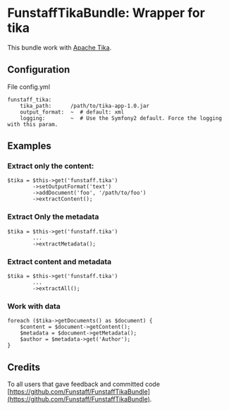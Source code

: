 FunstaffTikaBundle: Wrapper for tika
====================================

This bundle work with [Apache Tika](http://tika.apache.org/).


Configuration
-------------
File config.yml

    funstaff_tika:
        tika_path:      /path/to/tika-app-1.0.jar
        output_format:  ~  # default: xml
        logging:        ~  # Use the Symfony2 default. Force the logging with this param.


Examples
--------

### Extract only the content:
    $tika = $this->get('funstaff.tika')
            ->setOutputFormat('text')
            ->addDocument('foo', '/path/to/foo')
            ->extractContent();

### Extract Only the metadata
    $tika = $this->get('funstaff.tika')
            ...
            ->extractMetadata();

### Extract content and metadata
    $tika = $this->get('funstaff.tika')
            ...
            ->extractAll();

### Work with data
    foreach ($tika->getDocuments() as $document) {
        $content = $document->getContent();
        $metadata = $document->getMetadata();
        $author = $metadata->get('Author');
    }


Credits
-------
To all users that gave feedback and committed code [https://github.com/Funstaff/FunstaffTikaBundle](https://github.com/Funstaff/FunstaffTikaBundle).